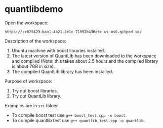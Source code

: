 # quantlibdemo

Open the workspace:

    https://cc025423-baa1-4b21-8e1c-71952b436e6c.ws-us0.gitpod.io/

Description of the workspace:

1. Ubuntu machine with boost libraries installed.
2. The latest version of QuantLib has been downloaded to the workspace and compiled (Note: this takes about 2.5 hours and the compiled library is about 7GB in size).
3. The compiled QuantLib library has been installed.

Purpose of workspace:

1. Try out boost libraries.
2. Try out QuantLib library.

Examples are in ``src`` folder.

* To compile boost test use ``g++ boost_test.cpp -o boost``.
* To compile quantlib test use ``g++ quantlib_test.cpp -o quantlib``.
